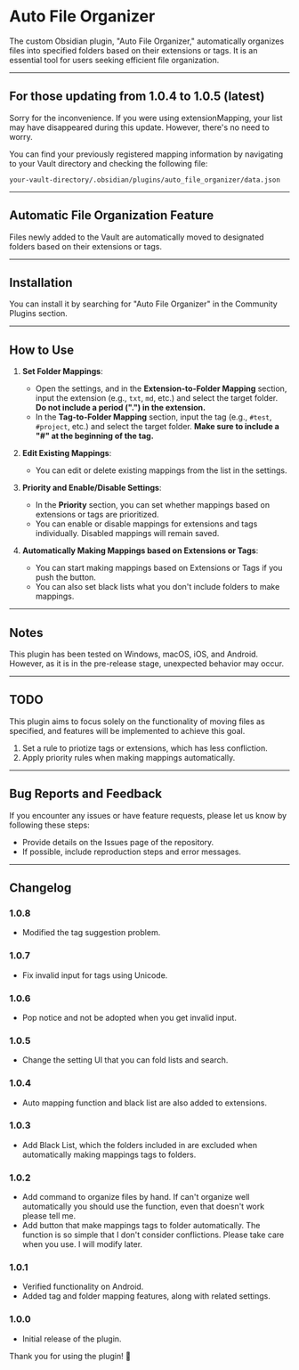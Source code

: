 # Auto File Organizer

The custom Obsidian plugin, "Auto File Organizer," automatically organizes files into specified folders based on their extensions or tags. It is an essential tool for users seeking efficient file organization.

---

## For those updating from 1.0.4 to 1.0.5 (latest)

Sorry for the inconvenience. If you were using extensionMapping, your list may have disappeared during this update. However, there's no need to worry.

You can find your previously registered mapping information by navigating to your Vault directory and checking the following file:

```
your-vault-directory/.obsidian/plugins/auto_file_organizer/data.json
```

---

## Automatic File Organization Feature

Files newly added to the Vault are automatically moved to designated folders based on their extensions or tags.

---

## Installation

You can install it by searching for "Auto File Organizer" in the Community Plugins section.

---

## How to Use

1. **Set Folder Mappings**:
   - Open the settings, and in the **Extension-to-Folder Mapping** section, input the extension (e.g., `txt`, `md`, etc.) and select the target folder.
     **Do not include a period (".") in the extension.**
   - In the **Tag-to-Folder Mapping** section, input the tag (e.g., `#test`, `#project`, etc.) and select the target folder.
     **Make sure to include a "#" at the beginning of the tag.**

2. **Edit Existing Mappings**:
   - You can edit or delete existing mappings from the list in the settings.

3. **Priority and Enable/Disable Settings**:
   - In the **Priority** section, you can set whether mappings based on extensions or tags are prioritized.
   - You can enable or disable mappings for extensions and tags individually. Disabled mappings will remain saved.

4. **Automatically Making Mappings based on Extensions or Tags**:
   - You can start making mappings based on Extensions or Tags if you push the button.
   - You can also set black lists what you don't include folders to make mappings.

---

## Notes

This plugin has been tested on Windows, macOS, iOS, and Android. However, as it is in the pre-release stage, unexpected behavior may occur.

---

## TODO

This plugin aims to focus solely on the functionality of moving files as specified, and features will be implemented to achieve this goal.

1. Set a rule to priotize tags or extensions, which has less confliction.
2. Apply priority rules when making mappings automatically.

---

## Bug Reports and Feedback

If you encounter any issues or have feature requests, please let us know by following these steps:
- Provide details on the Issues page of the repository.
- If possible, include reproduction steps and error messages.

---

## Changelog

### 1.0.8

- Modified the tag suggestion problem.

### 1.0.7

- Fix invalid input for tags using Unicode.

### 1.0.6

- Pop notice and not be adopted when you get invalid input.

### 1.0.5

- Change the setting UI that you can fold lists and search.

### 1.0.4

- Auto mapping function and black list are also added to extensions.

### 1.0.3

- Add Black List, which the folders included in are excluded when automatically making mappings tags to folders.

### 1.0.2

- Add command to organize files by hand. If can't organize well automatically you should use the function, even that doesn't work please tell me.
- Add button that make mappings tags to folder automatically. The function is so simple that I don't consider conflictions. Please take care when you use. I will modify later.

### 1.0.1

- Verified functionality on Android.
- Added tag and folder mapping features, along with related settings.

### 1.0.0

- Initial release of the plugin.

Thank you for using the plugin! 🙌
